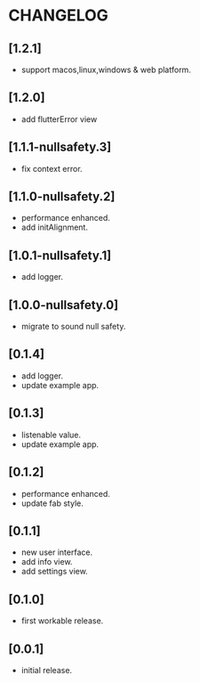 # CHANGELOG

## [1.2.1]

* support macos,linux,windows & web platform.

## [1.2.0]

* add flutterError view

## [1.1.1-nullsafety.3]

* fix context error.

## [1.1.0-nullsafety.2]

* performance enhanced.
* add initAlignment.

## [1.0.1-nullsafety.1]

* add logger.

## [1.0.0-nullsafety.0]

* migrate to sound null safety.

## [0.1.4]

* add logger.
* update example app.

## [0.1.3]

* listenable value.
* update example app.

## [0.1.2]

* performance enhanced.
* update fab style.

## [0.1.1]

* new user interface.
* add info view.
* add settings view.

## [0.1.0]

* first workable release.

## [0.0.1]

* initial release.
